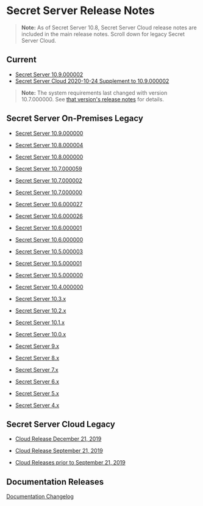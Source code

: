 [title]: # (Secret Server Release Notes)
[tags]: # (Release Notes)
[priority]: # (2000)

# Secret Server Release Notes

> **Note:** As of Secret Server 10.8, Secret Server Cloud release notes are included in the main release notes. Scroll down for legacy Secret Server Cloud.

## Current

* [Secret Server 10.9.000002](ss-rn-10-9-000002.md)
* [Secret Server Cloud 2020-10-24 Supplement to 10.9.000002](ssc-rn-2020-10-24.md)

>**Note:** The system requirements last changed with version 10.7.000000. See [that version's release notes](./ss-rn-10-7-000000.md) for details.

## Secret Server On-Premises Legacy

- [Secret Server 10.9.000000](ss-rn-10-9-000000.md)

- [Secret Server 10.8.000004](ss-rn-10-8-000004.md)

- [Secret Server 10.8.000000](ss-rn-10-8-000000.md)

- [Secret Server 10.7.000059](ss-rn-10-7-000059.md)

- [Secret Server 10.7.000002](ss-rn-10-7-000002.md)

- [Secret Server 10.7.000000](ss-rn-10-7-000000.md)

- [Secret Server 10.6.000027](ss-rn-10-6-000027.md)

- [Secret Server 10.6.000026](ss-rn-10-6-000026.md)

- [Secret Server 10.6.000001](ss-rn-10-6-000001.md)

- [Secret Server 10.6.000000](ss-rn-10-6-000000.md)

- [Secret Server 10.5.000003](ss-rn-10-5-000003.md)

- [Secret Server 10.5.000001](ss-rn-10-5-000001.md)

- [Secret Server 10.5.000000](ss-rn-10-5-000000.md)

- [Secret Server 10.4.000000](ss-rn-10-4-000000.md)

- [Secret Server 10.3.x](ss-rn-10-3-x.md)

- [Secret Server 10.2.x](ss-rn-10-2-x.md)

- [Secret Server 10.1.x](ss-rn-10-1-x.md)

- [Secret Server 10.0.x](ss-rn-10-0-x.md)

- [Secret Server 9.x](ss-rn-9-x.md)

- [Secret Server 8.x](ss-rn-8-x.md)

- [Secret Server 7.x](ss-rn-7-x.md)

- [Secret Server 6.x](ss-rn-6-x.md)

- [Secret Server 5.x](ss-rn-5-x.md)

- [Secret Server 4.x](ss-rn-4-x.md)

## Secret Server Cloud Legacy

- [Cloud Release December 21, 2019](ssc-rn-2019-12-21.md)

- [Cloud Release September 21, 2019](ssc-rn-2019-09-21.md)

- [Cloud Releases prior to September 21, 2019](ssc-rn-legacy.md)

## Documentation Releases

[Documentation Changelog](./changelog.md)